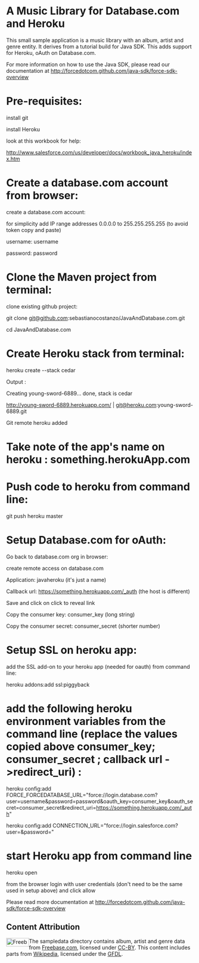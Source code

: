 # A Music Library for Database.com and Heroku

This small sample application is a music library with an album, artist and genre entity.
It derives from a tutorial build for Java SDK. This adds support for Heroku, oAuth on Database.com.

For more information on how to use the Java SDK, please read our documentation at http://forcedotcom.github.com/java-sdk/force-sdk-overview

# Pre-requisites:
install git

install Heroku 

look at this workbook for help:

http://www.salesforce.com/us/developer/docs/workbook_java_heroku/index.htm

# Create a database.com account from browser:
create a database.com account:

for simplicity add IP range addresses 0.0.0.0 to 255.255.255.255 (to avoid token copy and paste)

username: username

password: password

# Clone the Maven project from terminal:
clone existing github project:

git clone git@github.com:sebastianocostanzo/JavaAndDatabase.com.git

cd JavaAndDatabase.com

# Create Heroku stack from terminal:
heroku create --stack cedar

Output :

Creating young-sword-6889... done, stack is cedar

http://young-sword-6889.herokuapp.com/ | git@heroku.com:young-sword-6889.git

Git remote heroku added

# Take note of the app's name on heroku : something.herokuApp.com
# Push code to heroku from command line:
git push heroku master

# Setup Database.com for oAuth:
Go back to database.com org in browser:

create remote access on database.com

Application: javaheroku (it's just a name)

Callback url: https://something.herokuapp.com/_auth (the host is different)

Save and click on click to reveal link

Copy the consumer key: consumer_key (long string)

Copy the consumer secret: consumer_secret (shorter number)

# Setup SSL on heroku app:
add the SSL add-on to your heroku app (needed for oauth) from command line:

heroku addons:add ssl:piggyback

# add the following heroku environment variables from the command line (replace the values copied above consumer_key; consumer_secret ; callback url ->redirect_uri) :

heroku config:add FORCE_FORCEDATABASE_URL="force://login.database.com?user=username&password=password&oauth_key=consumer_key&oauth_secret=consumer_secret&redirect_uri=https://something.herokuapp.com/_auth"

heroku config:add CONNECTION_URL="force://login.salesforce.com?user=<username>&password=<password>"
	
# start Heroku app from command line
heroku open

from the browser login with user credentials (don't need to be the same used in setup above) and click allow


Please read more documentation at http://forcedotcom.github.com/java-sdk/force-sdk-overview


## Content Attribution

<img alt="Freebase CC-BY" height="23px" style="float: left; border: 0;" width="61px" src="http://www.freebase.com/policies/freebase-cc-by-61x23.png"/>

The sampledata directory contains album, artist and genre data from [Freebase.com](http://www.freebase.com), licensed under [CC-BY](http://creativecommons.org/licenses/by/2.5/). This content includes parts from [Wikipedia](http://en.wikipedia.org/), licensed under the [GFDL](http://www.gnu.org/copyleft/fdl.html).

